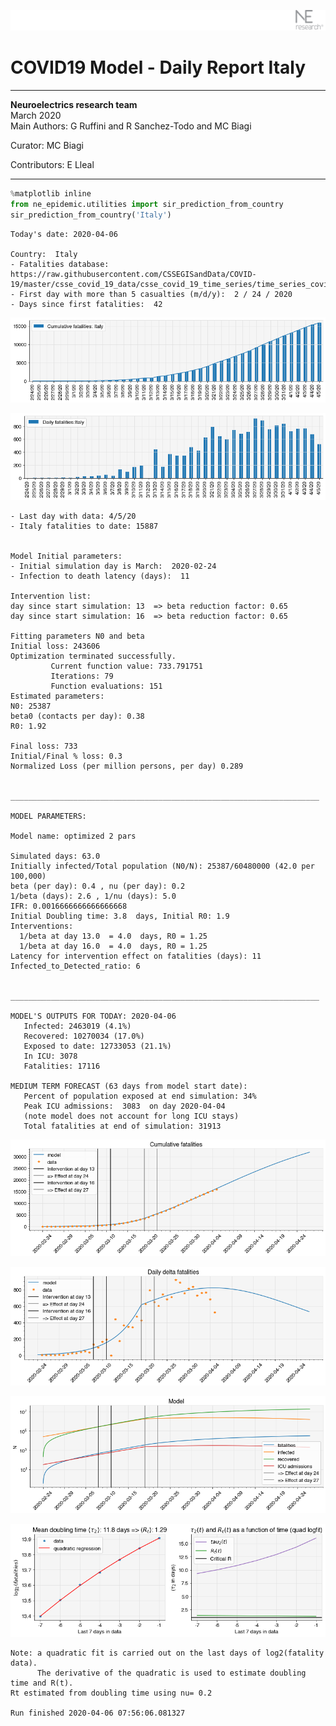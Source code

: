 ![](./images/logo.png)
# COVID19 Model - Daily Report Italy

---

**Neuroelectrics research team**  
March 2020  
Main Authors: G Ruffini and R Sanchez-Todo and MC Biagi

Curator: MC Biagi

Contributors: E Lleal

---


```python
%matplotlib inline
from ne_epidemic.utilities import sir_prediction_from_country
sir_prediction_from_country('Italy')
```

    Today's date: 2020-04-06 
    
    Country:  Italy
    - Fatalities database:  https://raw.githubusercontent.com/CSSEGISandData/COVID-19/master/csse_covid_19_data/csse_covid_19_time_series/time_series_covid19_deaths_global.csv
    - First day with more than 5 casualties (m/d/y):  2 / 24 / 2020
    - Days since first fatalities:  42



![png](02%20-%20Daily_Report_Italy_files/02%20-%20Daily_Report_Italy_1_1.png)



![png](02%20-%20Daily_Report_Italy_files/02%20-%20Daily_Report_Italy_1_2.png)


    - Last day with data: 4/5/20
    - Italy fatalities to date: 15887
     
    
    Model Initial parameters:
    - Initial simulation day is March:  2020-02-24
    - Infection to death latency (days):  11
    
    Intervention list:
    day since start simulation: 13  => beta reduction factor: 0.65
    day since start simulation: 16  => beta reduction factor: 0.65
    
    Fitting parameters N0 and beta
    Initial loss: 243606
    Optimization terminated successfully.
             Current function value: 733.791751
             Iterations: 79
             Function evaluations: 151
    Estimated parameters:
    N0: 25387
    beta0 (contacts per day): 0.38
    R0: 1.92
    
    Final loss: 733
    Initial/Final % loss: 0.3
    Normalized Loss (per million persons, per day) 0.289 
    
    
    _____________________________________________________________________
     
    MODEL PARAMETERS:
    
    Model name: optimized 2 pars
    
    Simulated days: 63.0
    Initially infected/Total population (N0/N): 25387/60480000 (42.0 per 100,000)
    beta (per day): 0.4 , nu (per day): 0.2
    1/beta (days): 2.6 , 1/nu (days): 5.0
    IFR: 0.0016666666666666668
    Initial Doubling time: 3.8  days, Initial R0: 1.9
    Interventions:
      1/beta at day 13.0  = 4.0  days, R0 = 1.25
      1/beta at day 16.0  = 4.0  days, R0 = 1.25
    Latency for intervention effect on fatalities (days): 11
    Infected_to_Detected_ratio: 6
    
    
    _____________________________________________________________________
    
    MODEL'S OUTPUTS FOR TODAY: 2020-04-06
       Infected: 2463019 (4.1%)
       Recovered: 10270034 (17.0%)
       Exposed to date: 12733053 (21.1%)
       In ICU: 3078
       Fatalities: 17116
     
    MEDIUM TERM FORECAST (63 days from model start date): 
       Percent of population exposed at end simulation: 34%
       Peak ICU admissions:  3083  on day 2020-04-04
       (note model does not account for long ICU stays)
       Total fatalities at end of simulation: 31913



![png](02%20-%20Daily_Report_Italy_files/02%20-%20Daily_Report_Italy_1_4.png)



![png](02%20-%20Daily_Report_Italy_files/02%20-%20Daily_Report_Italy_1_5.png)



![png](02%20-%20Daily_Report_Italy_files/02%20-%20Daily_Report_Italy_1_6.png)


     



![png](02%20-%20Daily_Report_Italy_files/02%20-%20Daily_Report_Italy_1_8.png)


    Note: a quadratic fit is carried out on the last days of log2(fatality data).
          The derivative of the quadratic is used to estimate doubling time and R(t).
    Rt estimated from doubling time using nu= 0.2
    
    Run finished 2020-04-06 07:56:06.081327



```python

```
